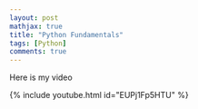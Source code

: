 ```yaml
---
layout: post
mathjax: true
title: "Python Fundamentals"
tags: [Python]
comments: true
---
```


Here is my video

{% include youtube.html id="EUPj1Fp5HTU" %}  
